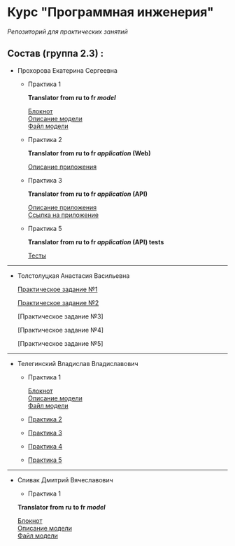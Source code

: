 # Курс "Программная инженерия"

*Репозиторий для практических занятий* 



## Состав (группа 2.3) :

* Прохорова Екатерина Сергеевна

  * Практика 1 
  
    **Translator from ru to fr _model_**
    
    [Блокнот](https://colab.research.google.com/drive/1QX9cPhLB3tBM-bvBZ84ZOP8GEAXUWH00?usp=sharing)  
    [Описание модели](https://huggingface.co/Helsinki-NLP/opus-mt-ru-fr)\
    [Файл модели](https://github.com/KateProxa/Practice/blob/main/Part1/Kate.py)
    
  * Практика 2

    **Translator from ru to fr _application_ (Web)**
    
    [Описание приложения](https://github.com/KateProxa/Practice/tree/main/Part2/Translator/)

  * Практика 3
 
    **Translator from ru to fr _application_ (API)**
 
    [Описание приложения](https://github.com/KateProxa/Practice/blob/main/Part3/Translator/README.md)\
    [Ссылка на приложение](https://github.com/KateProxa/Practice/blob/main/Part3/Translator/)

  * Практика 5

    **Translator from ru to fr _application_ (API) tests**

    [Тесты](https://github.com/KateProxa/Practice/tree/main/Part5/Translator)
___

* Толстолуцкая Анастасия Васильевна

  [Практическое задание №1](https://github.com/KateProxa/Practice/commit/c93580cc6c1cd5020fc89d58b806cee3ed16d1e6)

  [Практическое задание №2](https://github.com/KateProxa/Practice/tree/main/Part2/Anastasia)
  
  [Практическое задание №3]
  
  [Практическое задание №4]
  
  [Практическое задание №5]
___

* Телегинский Владислав Владиславович

  * Практика 1
  
    [Блокнот](https://colab.research.google.com/drive/18xsqvgFn3sOICmgYadMmyC7JVG-sFdfq?usp=sharing)\
    [Описание модели](https://huggingface.co/Helsinki-NLP/opus-mt-en-ru)\
    [Файл модели](https://github.com/KateProxa/Practice/blob/main/Part1/Vlad.py)
    
  * [Практика 2](https://github.com/KateProxa/Practice/tree/main/Part2/Vladislav)
    
  * [Практика 3](https://github.com/KateProxa/Practice/tree/main/Part3/Vladislav)

  * [Практика 4](https://github.com/Vladius3/Part4)

  * [Практика 5](https://github.com/KateProxa/Practice/tree/main/Part5/Vladislav)
___

* Спивак Дмитрий Вячеславович
   * Практика 1 
  
    **Translator from ru to fr _model_**
    
    [Блокнот](https://colab.research.google.com/drive/1mNvXiqBhor8vo-Hxw9J9MBtgZcT1EoEY?authuser=2#scrollTo=vd9ZiAFg4TSI)  
    [Описание модели](https://huggingface.co/Helsinki-NLP/opus-mt-ru-fr)\
    [Файл модели](https://github.com/KateProxa/Practice/blob/main/Part1/Dima.py)

